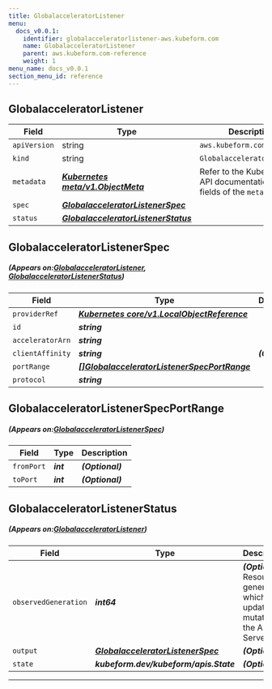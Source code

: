 ```yaml
---
title: GlobalacceleratorListener
menu:
  docs_v0.0.1:
    identifier: globalacceleratorlistener-aws.kubeform.com
    name: GlobalacceleratorListener
    parent: aws.kubeform.com-reference
    weight: 1
menu_name: docs_v0.0.1
section_menu_id: reference
---
```


## GlobalacceleratorListener
| Field | Type | Description |
| ------ | ----- | ----------- |
| `apiVersion` | string | `aws.kubeform.com/v1alpha1` |
|    `kind` | string | `GlobalacceleratorListener` |
| `metadata` | ***[Kubernetes meta/v1.ObjectMeta](https://kubernetes.io/docs/reference/generated/kubernetes-api/v1.13/#objectmeta-v1-meta)***|Refer to the Kubernetes API documentation for the fields of the `metadata` field.|
| `spec` | ***[GlobalacceleratorListenerSpec](#GlobalacceleratorListenerSpec)***||
| `status` | ***[GlobalacceleratorListenerStatus](#GlobalacceleratorListenerStatus)***||
## GlobalacceleratorListenerSpec
##### (Appears on:[GlobalacceleratorListener](#GlobalacceleratorListener), [GlobalacceleratorListenerStatus](#GlobalacceleratorListenerStatus))
| Field | Type | Description |
| ------ | ----- | ----------- |
| `providerRef` | ***[Kubernetes core/v1.LocalObjectReference](https://kubernetes.io/docs/reference/generated/kubernetes-api/v1.13/#localobjectreference-v1-core)***||
| `id` | ***string***||
| `acceleratorArn` | ***string***||
| `clientAffinity` | ***string***| ***(Optional)*** |
| `portRange` | ***[[]GlobalacceleratorListenerSpecPortRange](#GlobalacceleratorListenerSpecPortRange)***||
| `protocol` | ***string***||
## GlobalacceleratorListenerSpecPortRange
##### (Appears on:[GlobalacceleratorListenerSpec](#GlobalacceleratorListenerSpec))
| Field | Type | Description |
| ------ | ----- | ----------- |
| `fromPort` | ***int***| ***(Optional)*** |
| `toPort` | ***int***| ***(Optional)*** |
## GlobalacceleratorListenerStatus
##### (Appears on:[GlobalacceleratorListener](#GlobalacceleratorListener))
| Field | Type | Description |
| ------ | ----- | ----------- |
| `observedGeneration` | ***int64***| ***(Optional)*** Resource generation, which is updated on mutation by the API Server.|
| `output` | ***[GlobalacceleratorListenerSpec](#GlobalacceleratorListenerSpec)***| ***(Optional)*** |
| `state` | ***kubeform.dev/kubeform/apis.State***| ***(Optional)*** |
---
